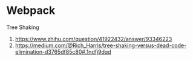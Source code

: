 # Webpack

Tree Shaking

1. https://www.zhihu.com/question/41922432/answer/93346223
1. https://medium.com/@Rich_Harris/tree-shaking-versus-dead-code-elimination-d3765df85c80#.1ndfj9dqd
